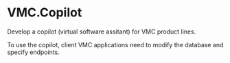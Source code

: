 # VMC.Copilot

Develop a copilot (virtual software assitant) for VMC product lines.

To use the copilot, client VMC applications need to modify the database and specify endpoints.